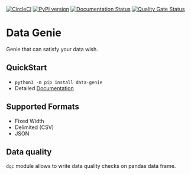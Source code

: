 [![CircleCI](https://circleci.com/gh/mkeshav/data-genie.svg?style=shield)](https://circleci.com/gh/mkeshav/data-genie)
[![PyPI version](https://badge.fury.io/py/data-genie.svg)](https://badge.fury.io/py/data-genie)
[![Documentation Status](https://readthedocs.org/projects/data-genie/badge/?version=latest)](https://data-genie.readthedocs.io/en/latest/?badge=latest)
[![Quality Gate Status](https://sonarcloud.io/api/project_badges/measure?project=mkeshav_data-genie&metric=alert_status)](https://sonarcloud.io/dashboard?id=mkeshav_data-genie)

# Data Genie

Genie that can satisfy your data wish.

## QuickStart

- `python3 -m pip install data-genie`
- Detailed [Documentation](https://data-genie.readthedocs.io)

## Supported Formats

- Fixed Width
- Delimited (CSV)
- JSON

## Data quality

`dqc` module allows to write data quality checks on pandas data frame.
